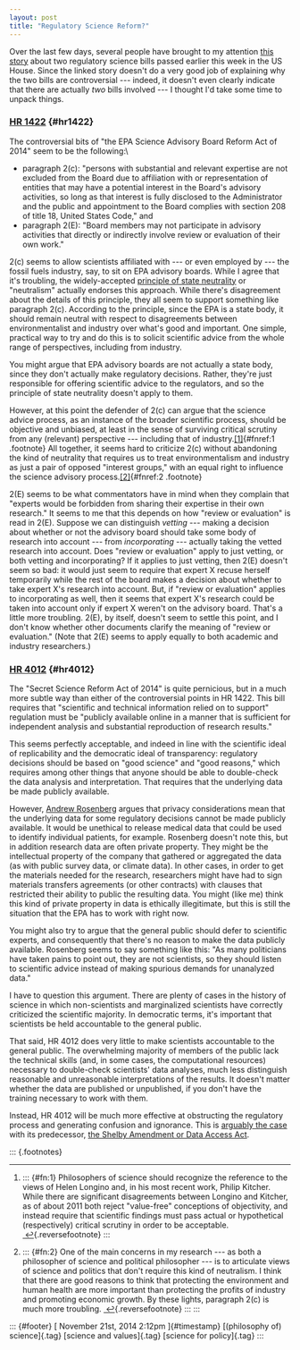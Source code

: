 ```yaml
---
layout: post
title: "Regulatory Science Reform?"
---
```



Over the last few days, several people have brought to my attention [this story](http://www.salon.com/2014/11/19/house_republicans_just_passed_a_bill_forbidding_scientists_from_advising_the_epa_on_their_own_research/) about two regulatory science bills passed earlier this week in the US House. Since the linked story doesn't do a very good job of explaining why the two bills are controversial --- indeed, it doesn't even clearly indicate that there are actually *two* bills involved --- I thought I'd take some time to unpack things.

### [HR 1422](https://www.congress.gov/bill/113th-congress/house-bill/1422) {#hr1422}

The controversial bits of "the EPA Science Advisory Board Reform Act of 2014" seem to be the following:\

-   paragraph 2(c): "persons with substantial and relevant expertise are not excluded from the Board due to affiliation with or representation of entities that may have a potential interest in the Board's advisory activities, so long as that interest is fully disclosed to the Administrator and the public and appointment to the Board complies with section 208 of title 18, United States Code," and
-   paragraph 2(E): "Board members may not participate in advisory activities that directly or indirectly involve review or evaluation of their own work."

2(c) seems to allow scientists affiliated with --- or even employed by --- the fossil fuels industry, say, to sit on EPA advisory boards. While I agree that it's troubling, the widely-accepted [principle of state neutrality](http://plato.stanford.edu/entries/perfectionism-moral/#PriStaNeu) or "neutralism" actually endorses this approach. While there's disagreement about the details of this principle, they all seem to support something like paragraph 2(c). According to the principle, since the EPA is a state body, it should remain neutral with respect to disagreements between environmentalist and industry over what's good and important. One simple, practical way to try and do this is to solicit scientific advice from the whole range of perspectives, including from industry.

You might argue that EPA advisory boards are not actually a state body, since they don't actually make regulatory decisions. Rather, they're just responsible for offering scientific advice to the regulators, and so the principle of state neutrality doesn't apply to them.

However, at this point the defender of 2(c) can argue that the science advice process, as an instance of the broader scientific process, should be objective and unbiased, at least in the sense of surviving critical scrutiny from any (relevant) perspective --- including that of industry.[\[1\]](#fn:1 "see footnote"){#fnref:1 .footnote} All together, it seems hard to criticize 2(c) without abandoning the kind of neutrality that requires us to treat environmentalism and industry as just a pair of opposed "interest groups," with an equal right to influence the science advisory process.[\[2\]](#fn:2 "see footnote"){#fnref:2 .footnote}

2(E) seems to be what commentators have in mind when they complain that "experts would be forbidden from sharing their expertise in their own research." It seems to me that this depends on how "review or evaluation" is read in 2(E). Suppose we can distinguish *vetting* --- making a decision about whether or not the advisory board should take some body of research into account --- from *incorporating* --- actually taking the vetted research into account. Does "review or evaluation" apply to just vetting, or both vetting and incorporating? If it applies to just vetting, then 2(E) doesn't seem so bad: it would just seem to require that expert X recuse herself temporarily while the rest of the board makes a decision about whether to take expert X's research into account. But, if "review or evaluation" applies to incorporating as well, then it seems that expert X's research could be taken into account only if expert X weren't on the advisory board. That's a little more troubling. 2(E), by itself, doesn't seem to settle this point, and I don't know whether other documents clarify the meaning of "review or evaluation." (Note that 2(E) seems to apply equally to both academic and industry researchers.)

### [HR 4012](https://www.congress.gov/bill/113th-congress/house-bill/4012/text?q=%7B%22search%22%3A%5B%22hr4012%22%5D%7D) {#hr4012}

The "Secret Science Reform Act of 2014" is quite pernicious, but in a much more subtle way than either of the controversial points in HR 1422. This bill requires that "scientific and technical information relied on to support" regulation must be "publicly available online in a manner that is sufficient for independent analysis and substantial reproduction of research results."

This seems perfectly acceptable, and indeed in line with the scientific ideal of replicability and the democratic ideal of transparency: regulatory decisions should be based on "good science" and "good reasons," which requires among other things that anyone should be able to double-check the data analysis and interpretation. That requires that the underlying data be made publicly available.

However, [Andrew Rosenberg](http://www.rollcall.com/news/congress_must_block_these_attacks_on_independent_science_commentary-237993-1.html) argues that privacy considerations mean that the underlying data for some regulatory decisions cannot be made publicly available. It would be unethical to release medical data that could be used to identify individual patients, for example. Rosenberg doesn't note this, but in addition research data are often private property. They might be the intellectual property of the company that gathered or aggregated the data (as with public survey data, or climate data). In other cases, in order to get the materials needed for the research, researchers might have had to sign materials transfers agreements (or other contracts) with clauses that restricted their ability to public the resulting data. You might (like me) think this kind of private property in data is ethically illegitimate, but this is still the situation that the EPA has to work with right now.

You might also try to argue that the general public should defer to scientific experts, and consequently that there's no reason to make the data publicly available. Rosenberg seems to say something like this: "As many politicians have taken pains to point out, they are not scientists, so they should listen to scientific advice instead of making spurious demands for unanalyzed data."

I have to question this argument. There are plenty of cases in the history of science in which non-scientists and marginalized scientists have correctly criticized the scientific majority. In democratic terms, it's important that scientists be held accountable to the general public.

That said, HR 4012 does very little to make scientists accountable to the general public. The overwhelming majority of members of the public lack the technical skills (and, in some cases, the computational resources) necessary to double-check scientists' data analyses, much less distinguish reasonable and unreasonable interpretations of the results. It doesn't matter whether the data are published or unpublished, if you don't have the training necessary to work with them.

Instead, HR 4012 will be much more effective at obstructing the regulatory process and generating confusion and ignorance. This is [arguably the case](http://heinonline.org/HOL/LandingPage?handle=hein.journals/ukalr52&div=30&id=&page=) with its predecessor, [the Shelby Amendment or Data Access Act](https://fas.org/sgp/crs/secrecy/R42983.pdf).

::: {.footnotes}

------------------------------------------------------------------------

1.  ::: {#fn:1}
    Philosophers of science should recognize the reference to the views of Helen Longino and, in his most recent work, Philip Kitcher. While there are significant disagreements between Longino and Kitcher, as of about 2011 both reject "value-free" conceptions of objectivity, and instead require that scientific findings must pass actual or hypothetical (respectively) critical scrutiny in order to be acceptable. [ ↩](#fnref:1 "return to article"){.reversefootnote}
    :::

2.  ::: {#fn:2}
    One of the main concerns in my research --- as both a philosopher of science and political philosopher --- is to articulate views of science and politics that don't require this kind of neutralism. I think that there are good reasons to think that protecting the environment and human health are more important than protecting the profits of industry and promoting economic growth. By these lights, paragraph 2(c) is much more troubling. [ ↩](#fnref:2 "return to article"){.reversefootnote}
    :::
:::

::: {#footer}
[ November 21st, 2014 2:12pm ]{#timestamp} [(philosophy of) science]{.tag} [science and values]{.tag} [science for policy]{.tag}
:::
